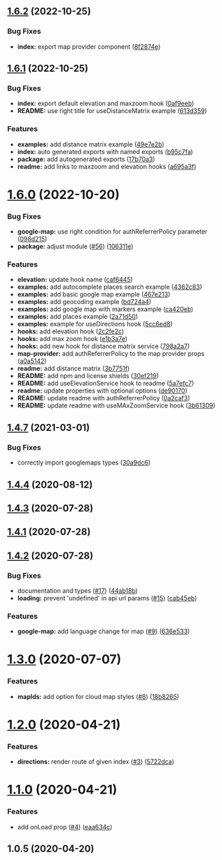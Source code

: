 ## [1.6.2](https://github.com/ubilabs/google-maps-react-hooks/compare/v1.6.1...v1.6.2) (2022-10-25)

### Bug Fixes

- **index:** export map provider component ([8f2874e](https://github.com/ubilabs/google-maps-react-hooks/commit/8f2874efe890a508a0da750597d34a5b89627c72))

## [1.6.1](https://github.com/ubilabs/google-maps-react-hooks/compare/v1.6.0...v1.6.1) (2022-10-25)

### Bug Fixes

- **index:** export default elevation and maxzoom hook ([0af9eeb](https://github.com/ubilabs/google-maps-react-hooks/commit/0af9eeb75cedf19b27bf7e0ff61da517cbe9cac8))
- **README:** use right title for useDistanceMatrix example ([613d359](https://github.com/ubilabs/google-maps-react-hooks/commit/613d359954700a0d1a2c31793538bf7539537d68))

### Features

- **examples:** add distance matrix example ([49e7e2b](https://github.com/ubilabs/google-maps-react-hooks/commit/49e7e2bb1293dae57273b00166c6725e52d429a7))
- **index:** auto generated exports with named exports ([b95c7fa](https://github.com/ubilabs/google-maps-react-hooks/commit/b95c7faf6decbfc949bbafd5fc6df7134c3d8c15))
- **package:** add autogenerated exports ([17b70a3](https://github.com/ubilabs/google-maps-react-hooks/commit/17b70a361b0c3e8b47d45afa159151d3ee832ac2))
- **readme:** add links to maxzoom and elevation hooks ([a695a3f](https://github.com/ubilabs/google-maps-react-hooks/commit/a695a3fd5f92441f6d086000529922fc8a7b9b9b))

# [1.6.0](https://github.com/ubilabs/google-maps-react-hooks/compare/v1.4.7...v1.6.0) (2022-10-20)

### Bug Fixes

- **google-map:** use right condition for authReferrerPolicy parameter ([098d215](https://github.com/ubilabs/google-maps-react-hooks/commit/098d215ceb547af41e346eaf1c7752b43cf94e87))
- **package:** adjust module ([#56](https://github.com/ubilabs/google-maps-react-hooks/issues/56)) ([106311e](https://github.com/ubilabs/google-maps-react-hooks/commit/106311e1d3160fc2639338a1191c9a78872d413c))

### Features

- **elevation:** update hook name ([caf6445](https://github.com/ubilabs/google-maps-react-hooks/commit/caf6445765845d6ba9f5fbdae01c748013a71265))
- **examples:** add autocomplete places search example ([4362c83](https://github.com/ubilabs/google-maps-react-hooks/commit/4362c831b20e428d6733afca0e720838035ffa51))
- **examples:** add basic google map example ([467e213](https://github.com/ubilabs/google-maps-react-hooks/commit/467e2137a8c6d90da6173ddd8e5d20b218039b76))
- **examples:** add geocoding example ([bd724a4](https://github.com/ubilabs/google-maps-react-hooks/commit/bd724a4a5d628c806783a118d15f94d6e40c8392))
- **examples:** add google map with markers example ([ca420eb](https://github.com/ubilabs/google-maps-react-hooks/commit/ca420eb7176551c7535921775da3aff4ecdfad36))
- **examples:** add places example ([2a71d50](https://github.com/ubilabs/google-maps-react-hooks/commit/2a71d5087a0f6e288c672a701181f0b6e52794d9))
- **examples:** example for useDirections hook ([5cc6ed8](https://github.com/ubilabs/google-maps-react-hooks/commit/5cc6ed88b37ff618c1f438e49542fbb591d5adce))
- **hooks:** add elevation hook ([2c2fe2c](https://github.com/ubilabs/google-maps-react-hooks/commit/2c2fe2cf4448fa138b435a317b1438e3f9757d1f))
- **hooks:** add max zoom hook ([e1b3a7e](https://github.com/ubilabs/google-maps-react-hooks/commit/e1b3a7eeca5ef548b525062773e732339af9f2a5))
- **hooks:** add new hook for distance matrix service ([798a2a7](https://github.com/ubilabs/google-maps-react-hooks/commit/798a2a7a117e12abd042b90f0afe0f3d5833c3d7))
- **map-provider:** add authReferrerPolicy to the map provider props ([a0a5142](https://github.com/ubilabs/google-maps-react-hooks/commit/a0a51426a472f34995317050d206575d5d7e0fed))
- **readme:** add distance matrix ([3b7751f](https://github.com/ubilabs/google-maps-react-hooks/commit/3b7751faae13aa911ccdce4e17975ac093a7b972))
- **README:** add npm and license shields ([30ef219](https://github.com/ubilabs/google-maps-react-hooks/commit/30ef219637d629301e5cfdf459c5e6e8c226e612))
- **README:** add useElevationService hook to readme ([5a7efc7](https://github.com/ubilabs/google-maps-react-hooks/commit/5a7efc774caf5b492bcb3363f4cf4b01b0674054))
- **readme:** update properties with optional options ([de90170](https://github.com/ubilabs/google-maps-react-hooks/commit/de90170ba48fa2a6960c6acaed3662b344a6e228))
- **README:** update readme with authReferrerPolicy ([0a2caf3](https://github.com/ubilabs/google-maps-react-hooks/commit/0a2caf312c53bcbe20319fd4f2c81f001bf20d73))
- **README:** update readme with useMAxZoomService hook ([3b61309](https://github.com/ubilabs/google-maps-react-hooks/commit/3b613094a6b970f38eb0f2c08e4f2dbcbc871f6c))

## [1.4.7](https://github.com/ubilabs/google-maps-react-hooks/compare/v1.4.4...v1.4.7) (2021-03-01)

### Bug Fixes

- correctly import googlemaps types ([30a9dc6](https://github.com/ubilabs/google-maps-react-hooks/commit/30a9dc662ca99d7cb8b5a3072b3b0fdb5ae86fc9))

## [1.4.4](https://github.com/ubilabs/google-maps-react-hooks/compare/v1.4.3...v1.4.4) (2020-08-12)

## [1.4.3](https://github.com/ubilabs/google-maps-react-hooks/compare/v1.4.1...v1.4.3) (2020-07-28)

## [1.4.1](https://github.com/ubilabs/google-maps-react-hooks/compare/v1.4.2...v1.4.1) (2020-07-28)

## [1.4.2](https://github.com/ubilabs/google-maps-react-hooks/compare/v1.3.0...v1.4.2) (2020-07-28)

### Bug Fixes

- documentation and types ([#17](https://github.com/ubilabs/google-maps-react-hooks/issues/17)) ([44ab18b](https://github.com/ubilabs/google-maps-react-hooks/commit/44ab18bb3d47f8cfd9d84020edf80e6e1b958b07))
- **loading:** prevent 'undefined' in api url params ([#15](https://github.com/ubilabs/google-maps-react-hooks/issues/15)) ([cab45eb](https://github.com/ubilabs/google-maps-react-hooks/commit/cab45eb88c3e602d48506562e9855435bdb61413))

### Features

- **google-map:** add language change for map ([#9](https://github.com/ubilabs/google-maps-react-hooks/issues/9)) ([636e533](https://github.com/ubilabs/google-maps-react-hooks/commit/636e533b4ea7c506415d605b2dc23fbecbedb019))

# [1.3.0](https://github.com/ubilabs/google-maps-react-hooks/compare/v1.2.0...v1.3.0) (2020-07-07)

### Features

- **mapIds:** add option for cloud map styles ([#8](https://github.com/ubilabs/google-maps-react-hooks/issues/8)) ([18b8265](https://github.com/ubilabs/google-maps-react-hooks/commit/18b826575555085c9db3ebee79b80867ccd682fc))

# [1.2.0](https://github.com/ubilabs/google-maps-react-hooks/compare/v1.1.0...v1.2.0) (2020-04-21)

### Features

- **directions:** render route of given index ([#3](https://github.com/ubilabs/google-maps-react-hooks/issues/3)) ([5722dca](https://github.com/ubilabs/google-maps-react-hooks/commit/5722dcaafc6190b828a1f2c48b2609988c346a72))

# [1.1.0](https://github.com/ubilabs/google-maps-react-hooks/compare/v1.0.5...v1.1.0) (2020-04-21)

### Features

- add onLoad prop ([#4](https://github.com/ubilabs/google-maps-react-hooks/issues/4)) ([eaa634c](https://github.com/ubilabs/google-maps-react-hooks/commit/eaa634c9cd2a7e4b573b87d541c559a5ac66f054))

## 1.0.5 (2020-04-20)
